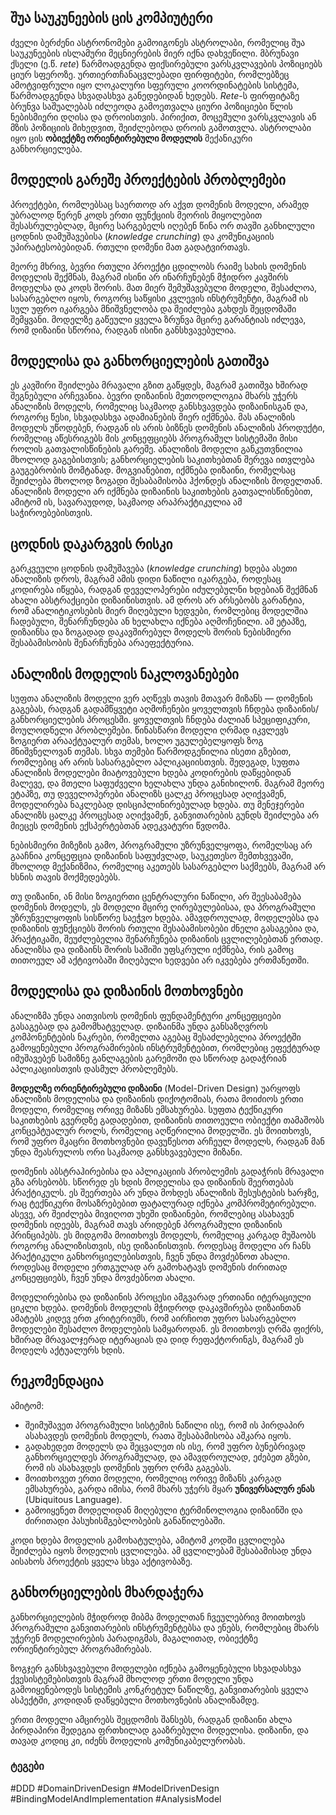 
## შუა საუკუნეების ცის კომპიუტერი

ძველი ბერძენი ასტრონომები გამოიგონეს ასტროლაბი, რომელიც შუა საუკუნეების ისლამური მეცნიერების მიერ იქნა დახვეწილი. მბრუნავი ქსელი (ე.წ. _rete_) წარმოადგენდა ფიქსირებული ვარსკვლავების პოზიციებს ციურ სფეროზე. ურთიერთჩანაცვლებადი ფირფიტები, რომლებზეც ამოტვიფრული იყო ლოკალური სფერული კოორდინატების სისტემა, წარმოადგენდა სხვადასხვა განედებიდან ხედებს. _Rete_-ს ფირფიტაზე ბრუნვა საშუალებას იძლეოდა გამოეთვალა ციური პოზიციები წლის ნებისმიერი დღისა და დროისთვის. პირიქით, მოცემული ვარსკვლავის ან მზის პოზიციის მიხედვით, შეიძლებოდა დროის გამოთვლა. ასტროლაბი იყო ცის **ობიექტზე ორიენტირებული მოდელის** მექანიკური განხორციელება.

## მოდელის გარეშე პროექტების პრობლემები

პროექტები, რომლებსაც საერთოდ არ აქვთ დომენის მოდელი, არამედ უბრალოდ წერენ კოდს ერთი ფუნქციის მეორის მიყოლებით შესასრულებლად, მცირე სარგებელს იღებენ წინა ორ თავში განხილული ცოდნის დამუშავებისა (_knowledge crunching_) და კომუნიკაციის უპირატესობებიდან. რთული დომენი მათ გადატვირთავს.

მეორე მხრივ, ბევრი რთული პროექტი ცდილობს რაიმე სახის დომენის მოდელის შექმნას, მაგრამ ისინი არ ინარჩუნებენ მჭიდრო კავშირს მოდელსა და კოდს შორის. მათ მიერ შემუშავებული მოდელი, შესაძლოა, სასარგებლო იყოს, როგორც საწყისი კვლევის ინსტრუმენტი, მაგრამ ის სულ უფრო იკარგება მნიშვნელობა და შეიძლება გახდეს შეცდომაში შემყვანი. მოდელზე გაწეული ყველა ზრუნვა მცირე გარანტიას იძლევა, რომ დიზაინი სწორია, რადგან ისინი განსხვავებულია.

## მოდელისა და განხორციელების გათიშვა

ეს კავშირი შეიძლება მრავალი გზით გაწყდეს, მაგრამ გათიშვა ხშირად შეგნებული არჩევანია. ბევრი დიზაინის მეთოდოლოგია მხარს უჭერს ანალიზის მოდელს, რომელიც საკმაოდ განსხვავდება დიზაინისგან და, როგორც წესი, სხვადასხვა ადამიანების მიერ იქმნება. მას ანალიზის მოდელს უწოდებენ, რადგან ის არის ბიზნეს დომენის ანალიზის პროდუქტი, რომელიც აწესრიგებს მის კონცეფციებს პროგრამულ სისტემაში მისი როლის გათვალისწინების გარეშე. ანალიზის მოდელი განკუთვნილია მხოლოდ გაგებისთვის; განხორციელების საკითხებთან შერევა ითვლება გაუგებრობის მომტანად. მოგვიანებით, იქმნება დიზაინი, რომელსაც შეიძლება მხოლოდ ზოგადი შესაბამისობა ჰქონდეს ანალიზის მოდელთან. ანალიზის მოდელი არ იქმნება დიზაინის საკითხების გათვალისწინებით, ამიტომ ის, სავარაუდოდ, საკმაოდ არაპრაქტიკულია ამ საჭიროებებისთვის.

## ცოდნის დაკარგვის რისკი

გარკვეული ცოდნის დამუშავება (_knowledge crunching_) ხდება ასეთი ანალიზის დროს, მაგრამ ამის დიდი ნაწილი იკარგება, როდესაც კოდირება იწყება, რადგან დეველოპერები იძულებულნი ხდებიან შექმნან ახალი აბსტრაქციები დიზაინისთვის. ამ დროს არ არსებობს გარანტია, რომ ანალიტიკოსების მიერ მიღებული ხედვები, რომლებიც მოდელშია ჩადებული, შენარჩუნდება ან ხელახლა იქნება აღმოჩენილი. ამ ეტაპზე, დიზაინსა და ზოგადად დაკავშირებულ მოდელს შორის ნებისმიერი შესაბამისობის შენარჩუნება არაეფექტურია.

## ანალიზის მოდელის ნაკლოვანებები

სუფთა ანალიზის მოდელი ვერ აღწევს თავის მთავარ მიზანს — დომენის გაგებას, რადგან გადამწყვეტი აღმოჩენები ყოველთვის ჩნდება დიზაინის/განხორციელების პროცესში. ყოველთვის ჩნდება ძალიან სპეციფიკური, მოულოდნელი პრობლემები. წინასწარი მოდელი ღრმად იკვლევს ზოგიერთ არააქტუალურ თემას, ხოლო უგულებელყოფს ზოგ მნიშვნელოვან თემას. სხვა თემები წარმოდგენილია ისეთი გზებით, რომლებიც არ არის სასარგებლო აპლიკაციისთვის. შედეგად, სუფთა ანალიზის მოდელები მიატოვებული ხდება კოდირების დაწყებიდან მალევე, და მთელი საფუძველი ხელახლა უნდა განიხილონ. მაგრამ მეორე ეტაპზე, თუ დეველოპერები ანალიზს ცალკე პროცესად აღიქვამენ, მოდელირება ნაკლებად დისციპლინირებულად ხდება. თუ მენეჯერები ანალიზს ცალკე პროცესად აღიქვამენ, განვითარების გუნდს შეიძლება არ მიეცეს დომენის ექსპერტებთან ადეკვატური წვდომა.

ნებისმიერი მიზეზის გამო, პროგრამული უზრუნველყოფა, რომელსაც არ გააჩნია კონცეფცია დიზაინის საფუძვლად, საუკეთესო შემთხვევაში, მხოლოდ მექანიზმია, რომელიც აკეთებს სასარგებლო საქმეებს, მაგრამ არ ხსნის თავის მოქმედებებს.

თუ დიზაინი, ან მისი ზოგიერთი ცენტრალური ნაწილი, არ შეესაბამება დომენის მოდელს, ეს მოდელი მცირე ღირებულებისაა, და პროგრამული უზრუნველყოფის სისწორე საეჭვო ხდება. ამავდროულად, მოდელებსა და დიზაინის ფუნქციებს შორის რთული შესაბამისობები ძნელი გასაგებია და, პრაქტიკაში, შეუძლებელია შენარჩუნება დიზაინის ცვლილებებთან ერთად. ანალიზსა და დიზაინს შორის საშიში უფსკრული იქმნება, რის გამოც თითოეულ ამ აქტივობაში მიღებული ხედვები არ იკვებება ერთმანეთში.

## მოდელისა და დიზაინის მოთხოვნები

ანალიზმა უნდა აითვისოს დომენის ფუნდამენტური კონცეფციები გასაგებად და გამომხატველად. დიზაინმა უნდა განსაზღვროს კომპონენტების ნაკრები, რომელთა აგებაც შესაძლებელია პროექტში გამოყენებული პროგრამირების ინსტრუმენტებით, რომლებიც ეფექტურად იმუშავებენ სამიზნე განლაგების გარემოში და სწორად გადაჭრიან აპლიკაციისთვის დასმულ პრობლემებს.

**მოდელზე ორიენტირებული დიზაინი** (Model-Driven Design) უარყოფს ანალიზის მოდელისა და დიზაინის დიქოტომიას, რათა მოიძიოს ერთი მოდელი, რომელიც ორივე მიზანს ემსახურება. სუფთა ტექნიკური საკითხების გვერდზე გადადებით, დიზაინის თითოეული ობიექტი თამაშობს კონცეპტუალურ როლს, რომელიც აღწერილია მოდელში. ეს მოითხოვს, რომ უფრო მკაცრი მოთხოვნები დავუწესოთ არჩეულ მოდელს, რადგან მან უნდა შეასრულოს ორი საკმაოდ განსხვავებული მიზანი.

დომენის აბსტრაჰირებისა და აპლიკაციის პრობლემის გადაჭრის მრავალი გზა არსებობს. სწორედ ეს ხდის მოდელისა და დიზაინის შეერთებას პრაქტიკულს. ეს შეერთება არ უნდა მოხდეს ანალიზის შესუსტების ხარჯზე, რაც ტექნიკური მოსაზრებებით ფატალურად იქნება კომპრომეტირებული. ასევე, არ შეიძლება მივიღოთ უხეში დიზაინები, რომლებიც ასახავენ დომენის იდეებს, მაგრამ თავს არიდებენ პროგრამული დიზაინის პრინციპებს. ეს მიდგომა მოითხოვს მოდელს, რომელიც კარგად მუშაობს როგორც ანალიზისთვის, ისე დიზაინისთვის. როდესაც მოდელი არ ჩანს პრაქტიკული განხორციელებისთვის, ჩვენ უნდა მოვძებნოთ ახალი. როდესაც მოდელი ერთგულად არ გამოხატავს დომენის ძირითად კონცეფციებს, ჩვენ უნდა მოვძებნოთ ახალი.

მოდელირებისა და დიზაინის პროცესი ამგვარად ერთიანი იტერაციული ციკლი ხდება. დომენის მოდელის მჭიდროდ დაკავშირება დიზაინთან ამატებს კიდევ ერთ კრიტერიუმს, რომ აირჩიოთ უფრო სასარგებლო მოდელები შესაძლო მოდელების სამყაროდან. ეს მოითხოვს ღრმა ფიქრს, ხშირად მრავალჯერად იტერაციას და დიდ რეფაქტორინგს, მაგრამ ეს მოდელს აქტუალურს ხდის.

## რეკომენდაცია

ამიტომ:

- შეიმუშავეთ პროგრამული სისტემის ნაწილი ისე, რომ ის პირდაპირ ასახავდეს დომენის მოდელს, რათა შესაბამისობა აშკარა იყოს.
- გადახედეთ მოდელს და შეცვალეთ ის ისე, რომ უფრო ბუნებრივად განხორციელდეს პროგრამულად, და ამავდროულად, ეძებეთ გზები, რომ ის ასახავდეს დომენის უფრო ღრმა გაგებას.
- მოითხოვეთ ერთი მოდელი, რომელიც ორივე მიზანს კარგად ემსახურება, გარდა იმისა, რომ მხარს უჭერს მყარ **უნივერსალურ ენას** (Ubiquitous Language).
- გამოიყენეთ მოდელიდან მიღებული ტერმინოლოგია დიზაინში და ძირითადი პასუხისმგებლობების განაწილებაში.

კოდი ხდება მოდელის გამოხატულება, ამიტომ კოდში ცვლილება შეიძლება იყოს მოდელის ცვლილება. ამ ცვლილებამ შესაბამისად უნდა აისახოს პროექტის ყველა სხვა აქტივობაზე.

## განხორციელების მხარდაჭერა

განხორციელების მჭიდროდ მიბმა მოდელთან ჩვეულებრივ მოითხოვს პროგრამული განვითარების ინსტრუმენტებსა და ენებს, რომლებიც მხარს უჭერენ მოდელირების პარადიგმას, მაგალითად, ობიექტზე ორიენტირებულ პროგრამირებას.

ზოგჯერ განსხვავებული მოდელები იქნება გამოყენებული სხვადასხვა ქვესისტემებისთვის მაგრამ მხოლოდ ერთი მოდელი უნდა გამოიყენებოდეს სისტემის კონკრეტულ ნაწილზე, განვითარების ყველა ასპექტში, კოდიდან დაწყებული მოთხოვნების ანალიზამდე.

ერთი მოდელი ამცირებს შეცდომის შანსებს, რადგან დიზაინი ახლა პირდაპირი შედეგია ფრთხილად გააზრებული მოდელისა. დიზაინი, და თავად კოდიც კი, იძენს მოდელის კომუნიკაბელურობას.


### ტეგები

#DDD #DomainDrivenDesign #ModelDrivenDesign #BindingModelAndImplementation #AnalysisModel